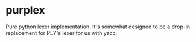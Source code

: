 purplex
=======

Pure python lexer implementation. It's somewhat designed to be a drop-in replacement for PLY's lexer for us with yacc.

